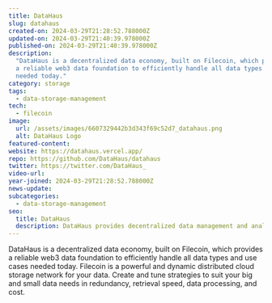 ```yaml
---
title: DataHaus
slug: datahaus
created-on: 2024-03-29T21:28:52.788000Z
updated-on: 2024-03-29T21:40:39.978000Z
published-on: 2024-03-29T21:40:39.978000Z
description:
  "DataHaus is a decentralized data economy, built on Filecoin, which provides
  a reliable web3 data foundation to efficiently handle all data types and use cases
  needed today."
category: storage
tags:
  - data-storage-management
tech:
  - filecoin
image:
  url: /assets/images/6607329442b3d343f69c52d7_datahaus.png
  alt: DataHaus Logo
featured-content:
website: https://datahaus.vercel.app/
repo: https://github.com/DataHaus/datahaus
twitter: https://twitter.com/DataHaus_
video-url:
year-joined: 2024-03-29T21:28:52.788000Z
news-update:
subcategories:
  - data-storage-management
seo:
  title: DataHaus
  description: DataHaus provides decentralized data management and analytics solutions.
---
```


DataHaus is a decentralized data economy, built on Filecoin, which provides a reliable web3 data foundation to efficiently handle all data types and use cases needed today. Filecoin is a powerful and dynamic distributed cloud storage network for your data. Create and tune strategies to suit your big and small data needs in redundancy, retrieval speed, data processing, and cost.

